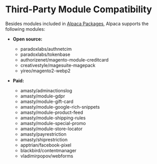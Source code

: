 # Third-Party Module Compatibility
Besides modules included in [Alpaca Packages](#alpaca-packages), Alpaca supports the following modules:
* **Open source:**
    * paradoxlabs/authnetcim
    * paradoxlabs/tokenbase
    * authorizenet/magento-module-creditcard
    * creativestyle/magesuite-magepack
    * yireo/magento2-webp2

* **Paid:**
    * amasty/adminactionslog
    * amasty/module-gdpr
    * amasty/module-gift-card
    * amasty/module-google-rich-snippets
    * amasty/module-product-feed
    * amasty/module-shipping-rules
    * amasty/module-special-promo
    * amasty/module-store-locator
    * amasty/payrestriction
    * amasty/shiprestriction
    * apptrian/facebook-pixel
    * blackbird/contentmanager
    * vladimirpopov/webforms
